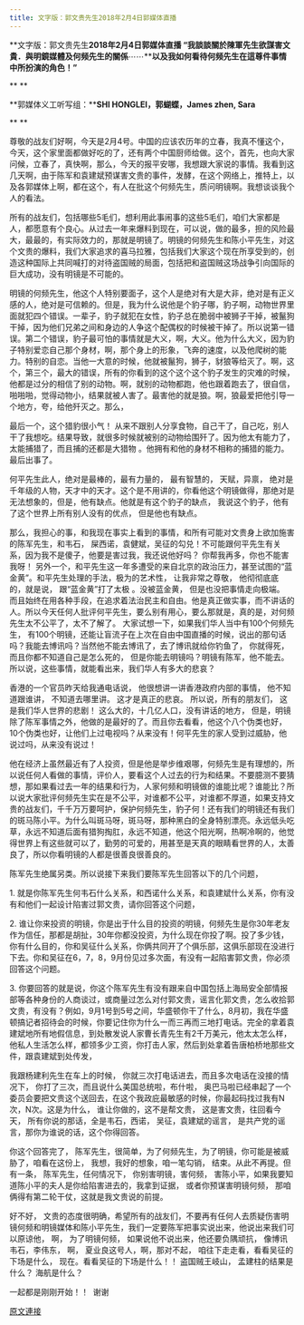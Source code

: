 ```yaml
---
title: 文字版：郭文贵先生2018年2月4日郭媒体直播
---
```


**文字版：郭文贵先生****2018年2月4日郭媒体直播 “我談談關於陳軍先生欲謀害文貴．與明鏡媒體及何频先生的關係****⋯⋯****以及我如何看待何频先生在這尊件事情中所扮演的角色！”**



**
**



**郭媒体义工听写组：****SHI HONGLEI，郭蝴蝶，James zhen, Sara**



**
**



尊敬的战友们好啊，今天是2月4号。中国的应该农历年的立春，我真不懂这个，今天，这个家里面都做好吃的了，还有两个中国厨师给做。这个，首先，也向大家问候，立春了，真快啊，那么，今天的报平安哪，我想跟大家说的事情。我看到这几天啊，由于陈军和袁建斌预谋害文贵的事件，发酵，在这个网络上，推特上，以及各郭媒体上啊，都在这个，有人在批这个何频先生，质问明镜啊。我想谈谈我个人的看法。








所有的战友们，包括哪些5毛们，想利用此事闹事的这些5毛们，咱们大家都是人，都愿意有个良心。从过去一年来爆料到现在，可以说，做的最多，担的风险最大，最最的，有实际效力的，那就是明镜了。明镜的何频先生和陈小平先生，对这个文贵的爆料，我们大家追求的喜马拉雅，包括我们大家这个现在所享受到的，创造这种国际上共同喊打的对待盗国贼的局面，包括把和盗国贼这场战争引向国际的巨大成功，没有明镜是不可能的。








明镜的何频先生，他这个人特别要面子，这个人是绝对有大是大非，绝对是有正义感的人，绝对是可信赖的。但是，我为什么说他是个豹子哪，豹子啊，动物世界里面就犯四个错误。一辈子，豹子就犯在女性，豹子总在脆弱中被狮子干掉，被鬣狗干掉，因为他们兄弟之间和身边的人争这个配偶权的时候被干掉了。所以说第一错误。第二个错误，豹子最可怕的事情就是大义，啊，大义。他为什么大义，因为豹子特别爱恋自己那个身材，啊，那个身上的形象，飞奔的速度，以及他爬树的能力。特别的自恋。当他一大意的时候，他就被鬣狗，狮子，豺狼等给灭了。啊，这个，第三个，最大的错误，所有的你看到的这个这个这个豹子发生的灾难的时候，他都是过分的相信了别的动物。啊，就别的动物都跑，他也跟着跑去了，很自信，啪啪啪，觉得动物小，结果就被人害了。最害他的就是狼。啊，狼最爱把他引导一个地方，夸，给他歼灭之。那么，








最后一个，这个猎豹很小气！ 从来不跟别人分享食物，自己干了，自己吃，别人干了我想吃。结果导致，就很多时候就被别的动物给围歼了。因为他太有能力了，太能捕猎了，而且捕的还都是大猎物 。他拥有和他的身材不相称的捕猎的能力。 最后出事了。



何平先生此人，绝对是最棒的，最有力量的， 最有智慧的， 天赋，异禀， 绝对是千年级的人物，天才中的天才。这个是不用讲的，你看他这个明镜做得，那绝对是无法想象的，但是，他有缺点。他就是有这个豹子的缺点， 我说这个豹子，他有了这个世界上所有别人没有的优点， 但是他也有缺点。








那么，我担心的事，和我现在事实上看到的事情，和所有可能对文贵身上欲加施害的陈军先生，和韦石， 屎西诺，袁健斌，吴征的勾兑！不可能跟何平先生有关系，因为我不是傻子，他要是害过我，我还说他好吗？ 你帮我再多，你也不能害我呀！ 另外一个，和平先生这一年多遭受的来自北京的政治压力，甚至试图的“蓝金黄”。和平先生处理的手法，极为的艺术性， 让我非常之尊敬， 他彻彻底底的，就是说， 跟“蓝金黄”打了太极 。没被蓝金黄， 但是也没把事情走向极端。 而且始终在用各种手段，在追求着法治民主和自由。他是真正做实事，而不讲话的人。所以今天任何人批评何平先生，要么别有用心，要么那就是，真的是，对何频先生太不公平了，太不了解了。 大家试想一下，如果我们华人当中有100个何频先生， 有100个明镜，还能让盲流子在上次在自由中国直播的时候，说出的那句话吗？我能去博讯吗？当然他不能去博讯了，去了博讯就给你钓鱼了， 你就得死，而且你都不知道自己是怎么死的， 但是你能去明镜吗？明镜有陈军，他不能去。所以说，这些事情，就能看出来，我们华人有多大的悲哀？








香港的一个官员昨天给我通电话说， 他很想讲一讲香港政府内部的事情， 他不知道跟谁讲， 不知道去哪里讲。 这才是真正的悲哀。 所以说，所有的朋友们， 这是我们华人世界的悲剧！ 这么大的，十几亿人口，没有讲话的地方， 但是，明镜除了陈军事情之外，他做的是最好的了。而且你去看看，他这个八个伪类也好，10个伪类也好，让他们上过电视吗？从来没有！何平先生的家人受到过威胁，他说过吗，从来没有说过！








他在经济上虽然最近有了人投资，但是他是举步维艰哪，何频先生是有理想的，所以说任何人看做的事情，评价人，要看这个人过去的行为和结果。不要臆测不要猜想，那如果看过去一年的结果和行为，人家何频和明镜做的谁能比呢？谁能比？所以说大家批评何频先生实在是不公平，对谁都不公平，对谁都不厚道，如果支持文贵的战友们，千千万万要呵护，保护何频先生，豹子何！还有我们的明镜还有我们的斑马陈小平。为什么叫斑马呀，斑马呀，那种黑白的全身特别漂亮。永远低头吃草，永远不知道后面有猎狗掏肛，永远不知道，他这个阳光啊，热啊冷啊的，他觉得世界上有这些就可以了，勤劳的可爱的，用甚至是天真的眼睛看世界的人，太善良了，所以你看明镜的人都是很善良很善良的。








陈军先生绝属另类。所以说接下来我们要陈军先生回答以下的几个问题，








1. 就是你陈军先生何韦石什么关系，和西诺什么关系，和袁建斌什么关系，你有没有和他们一起设计陷害过郭文贵，请你回答这个问题，








2. 谁让你来投资的明镜，你是出于什么目的投资的明镜，何频先生是你30年老友作为信任，那都是胡扯，30年你都没投资，为什么现在你投了啊。投了多少钱，你有什么目的，你和吴征什么关系，你俩共同开了个俱乐部，这俱乐部现在没进行下去。你和吴征在6，7，8，9月份见过多次面，有没有一起陷害郭文贵，你必须回答这个问题。








3. 你要回答的就是说，你这个陈军先生有没有跟来自中国包括上海局安全部情报部等各种身份的人商谈过，或商量过怎么对付郭文贵，谣言化郭文贵，怎么收拾郭文贵，有没有？例如，9月1号到5号之间，华盛顿你干了什么，8月初，我在华盛顿搞记者招待会的时候，你要记住你为什么一而三再而三地打电话。完全的拿着袁建斌地所有地假信息，到处散发说人家曹长青先生有2千万美元，他太太怎么样，他私人生活怎么样，都领多少工资，你打击人家，然后到处拿着告唐柏桥地那些文件，跟袁建斌到处传发，








我跟杨建利先生在车上的时候， 你就三次打电话进去，而且多次电话在没接的情况下， 你打了三次，而且说什么美国总统啦，布什啦， 奥巴马啦已经串起了一个委员会要把文贵这个送回去，在这个我政庇最敏感的时候，你最起码找过我有N次，N次。这是为什么， 谁让你做的，这不是帮文贵， 这是害文贵，往回看今天， 所有你说的那话，全是韦石，西诺， 吴征，袁建斌的谣言， 是共产党的谣言，那你为谁说的话，这个你得回答。








你这个回答完了， 陈军先生，很简单，为了何频先生，为了明镜，你可能是被威胁了，咱看在这份上， 我想，我好的想象，咱一笔勾销， 结束。从此不再提。但有一条， 陈军先生，任何情况下， 你别害明镜，害何频， 害陈小平，如果我要知道陈小平的夫人是你给陷害进去的，我拿到证据， 或者你预谋害明镜何频， 那咱俩得有第二轮干仗，这就是我文贵说的前提。








好不好， 文贵的态度很明确，希望所有的战友们，不要再有任何人去质疑伤害明镜何频和明镜媒体和陈小平先生，我们一定要陈军把事实说出来，他说出来我们可以原谅他， 啊， 为了明镜何频， 如果说他不说出来，他还要负隅顽抗， 像博讯韦石，李伟东， 啊， 夏业良这号人，啊，那对不起， 咱往下走走看，看看吴征的下场是什么， 现在。看看吴征的下场是什么！！ 盗国贼王岐山， 孟建柱的结果是什么？ 海航是什么？






一起都是刚刚开始！！  谢谢

[原文連接](http://littleantvoice.blogspot.com/2018/04/201824.html)